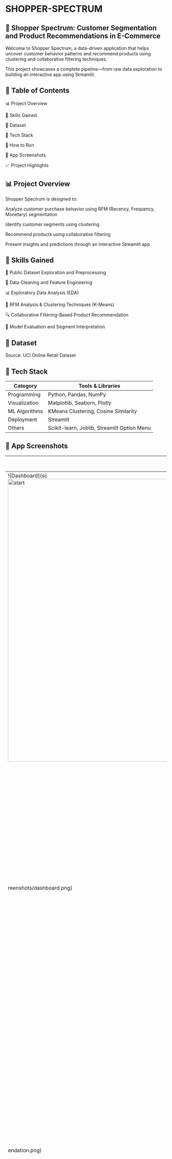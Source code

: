 # SHOPPER-SPECTRUM


## 🛒 Shopper Spectrum: Customer Segmentation and Product Recommendations in E-Commerce

Welcome to Shopper Spectrum, a data-driven application that helps uncover customer behavior patterns and recommend products using clustering and collaborative filtering techniques. 

This project showcases a complete pipeline—from raw data exploration to building an interactive app using Streamlit.


## 📌 Table of Contents


📊 Project Overview

🧠 Skills Gained

📂 Dataset

🧪 Tech Stack

🚀 How to Run

📸 App Screenshots

📈 Project Highlights


## 📊 Project Overview

Shopper Spectrum is designed to:

Analyze customer purchase behavior using RFM (Recency, Frequency, Monetary) segmentation

Identify customer segments using clustering

Recommend products using collaborative filtering

Present insights and predictions through an interactive Streamlit app


## 🧠 Skills Gained


📂 Public Dataset Exploration and Preprocessing

🧼 Data Cleaning and Feature Engineering

📊 Exploratory Data Analysis (EDA)

📌 RFM Analysis & Clustering Techniques (K-Means)

🔍 Collaborative Filtering-Based Product Recommendation

🧪 Model Evaluation and Segment Interpretation


## 📂 Dataset


Source: UCI Online Retail Dataset


## 🧪 Tech Stack

| Category      | Tools & Libraries                           |
| ------------- | ------------------------------------------- |
| Programming   | Python, Pandas, NumPy                       |
| Visualization | Matplotlib, Seaborn, Plotly                 |
| ML Algorithms | KMeans Clustering, Cosine Similarity        |
| Deployment    | Streamlit                                   |
| Others        | Scikit-learn, Joblib, Streamlit Option Menu |



## 📸 App Screenshots

| Home                               | Product Recommendation                            | Customer Segmentation                         |
| --------------------------------------- | ------------------------------------------------- | --------------------------------------------- |
| ![Dashboard](sc<img width="1825" height="882" alt="start" src="https://github.com/user-attachments/assets/d0046d0c-4acb-4878-b1d6-781fbb8f090b" />
reenshots/dashboard.png) | ![Recommendation](screenshots/recomm<img width="1868" height="755" alt="product_recomm" src="https://github.com/user-attachments/assets/591a1ae6-0b81-485c-aeb9-08c2c0e728f5" />
endation.png) | ![Segmentation](screenshots/segmentatio<img width="1845" height="828" alt="cluster" src="https://github.com/user-attachments/assets/36e1e9df-815a-4dfa-aac2-43bb0036a612" />
n.png) |


## 📈 Project Highlights


🧮 RFM-Based Segmentation: Grouped customers into High-Value, Regular, Occasional, and At-Risk segments.

🛍️ Collaborative Filtering: Recommended similar products using cosine similarity on purchase patterns.

🧭 Intuitive UI: Easy navigation with a sidebar menu using Streamlit Option Menu.

💡 Insightful Visuals: Bar charts, pie charts, and cluster visualizations to convey findings.


## 🏷️ Suggested Tags 



📬 Contact
